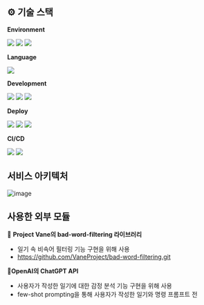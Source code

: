 

## ⚙️ 기술 스택
**Environment**

<img src="https://img.shields.io/badge/intellij-000000?style=for-the-badge&logo=intellij idea&logoColor=white"> <img src="https://img.shields.io/badge/git-F05032?style=for-the-badge&logo=git&logoColor=white"> <img src="https://img.shields.io/badge/github-181717?style=for-the-badge&logo=github&logoColor=white">

**Language**

<img src="https://img.shields.io/badge/java-007396?style=for-the-badge&logo=java&logoColor=white">

**Development**

<img src="https://img.shields.io/badge/springboot-6DB33F?style=for-the-badge&logo=springboot&logoColor=white"> <img src="https://img.shields.io/badge/mariaDB-003545?style=for-the-badge&logo=mariaDB&logoColor=white"> <img src="https://img.shields.io/badge/gradle-02303A?style=for-the-badge&logo=gradle&logoColor=white">

**Deploy**

<img src="https://img.shields.io/badge/route 53-8C4FFF?style=for-the-badge&logo=amazon route 53&logoColor=white"> <img src="https://img.shields.io/badge/amazonec2-FF9900?style=for-the-badge&logo=amazonec2&logoColor=white"> <img src="https://img.shields.io/badge/amazonrds-527FFF?style=for-the-badge&logo=amazonrds&logoColor=white"> 

**CI/CD**

<img src="https://img.shields.io/badge/github actions-2088FF?style=for-the-badge&logo=github actions&logoColor=white"> <img src="https://img.shields.io/badge/docker-2496ED?style=for-the-badge&logo=docker&logoColor=white">

## 서비스 아키텍처
![image](https://github.com/Dallili/secretFriends-api/assets/99960721/8572f509-416b-4b2d-b939-ffdbaf678495)

## 사용한 외부 모듈
📍 **Project Vane의 bad-word-filtering 라이브러리**
- 일기 속 비속어 필터링 기능 구현을 위해 사용
- https://github.com/VaneProject/bad-word-filtering.git
  
📍**OpenAI의 ChatGPT API**
- 사용자가 작성한 일기에 대한 감정 분석 기능 구현을 위해 사용
- few-shot prompting을 통해 사용자가 작성한 일기와 명령 프롬프트 전
